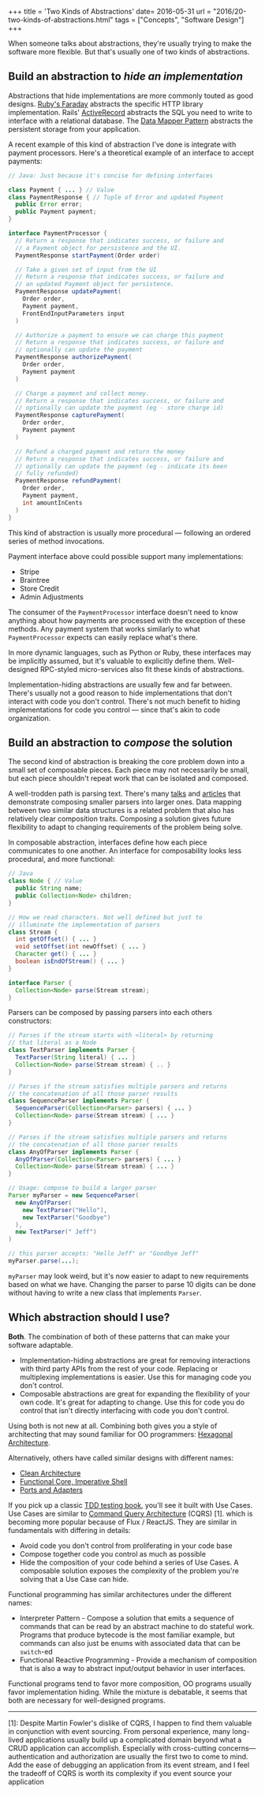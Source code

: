 +++
title = 'Two Kinds of Abstractions'
date= 2016-05-31
url = "2016/20-two-kinds-of-abstractions.html"
tags = ["Concepts", "Software Design"]
+++

When someone talks about abstractions, they're usually trying to make the
software more flexible. But that's usually one of two kinds of abstractions.

## Build an abstraction to _hide an implementation_

Abstractions that hide implementations are more commonly touted as good designs.
[Ruby's Faraday][faraday] abstracts the specific HTTP library implementation.
Rails' [ActiveRecord][activerecord] abstracts the SQL you need to write to
interface with a relational database. The
[Data Mapper Pattern][data mapper pattern] abstracts the persistent storage from
your application.

A recent example of this kind of abstraction I've done is integrate with payment
processors. Here's a theoretical example of an interface to accept payments:

```java
// Java: Just because it's concise for defining interfaces

class Payment { ... } // Value
class PaymentResponse { // Tuple of Error and updated Payment
  public Error error;
  public Payment payment;
}

interface PaymentProcessor {
  // Return a response that indicates success, or failure and
  // a Payment object for persistence and the UI.
  PaymentResponse startPayment(Order order)

  // Take a given set of input from the UI
  // Return a response that indicates success, or failure and
  // an updated Payment object for persistence.
  PaymentResponse updatePayment(
    Order order,
    Payment payment,
    FrontEndInputParameters input
  )

  // Authorize a payment to ensure we can charge this payment
  // Return a response that indicates success, or failure and
  // optionally can update the payment
  PaymentResponse authorizePayment(
    Order order,
    Payment payment
  )

  // Charge a payment and collect money.
  // Return a response that indicates success, or failure and
  // optionally can update the payment (eg - store charge id)
  PaymentResponse capturePayment(
    Order order,
    Payment payment
  )

  // Refund a charged payment and return the money
  // Return a response that indicates success, or failure and
  // optionally can update the payment (eg - indicate its been
  // fully refunded)
  PaymentResponse refundPayment(
    Order order,
    Payment payment,
    int amountInCents
  )
}
```

This kind of abstraction is usually more procedural — following an ordered
series of method invocations.

Payment interface above could possible support many implementations:

- Stripe
- Braintree
- Store Credit
- Admin Adjustments

The consumer of the `PaymentProcessor` interface doesn't need to know anything
about how payments are processed with the exception of these methods. Any
payment system that works similarly to what `PaymentProcessor` expects can
easily replace what's there.

In more dynamic languages, such as Python or Ruby, these interfaces may be
implicitly assumed, but it's valuable to explicitly define them. Well-designed
RPC-styled micro-services also fit these kinds of abstractions.

Implementation-hiding abstractions are usually few and far between. There's
usually not a good reason to hide implementations that don't interact with code
you don't control. There's not much benefit to hiding implementations for code
you control — since that's akin to code organization.

## Build an abstraction to _compose_ the solution

The second kind of abstraction is breaking the core problem down into a small
set of composable pieces. Each piece may not necessarily be small, but each
piece shouldn't repeat work that can be isolated and composed.

A well-trodden path is parsing text. There's many [talks][swift-parsers] and
[articles][wikipedia] that demonstrate composing smaller parsers into larger
ones. Data mapping between two similar data structures is a related problem that
also has relatively clear composition traits. Composing a solution gives future
flexibility to adapt to changing requirements of the problem being solve.

In composable abstraction, interfaces define how each piece communicates to one
another. An interface for composability looks less procedural, and more
functional:

```java
// Java
class Node { // Value
  public String name;
  public Collection<Node> children;
}

// How we read characters. Not well defined but just to
// illuminate the implementation of parsers
class Stream {
  int getOffset() { ... }
  void setOffset(int newOffset) { ... }
  Character get() { ... }
  boolean isEndOfStream() { ... }
}

interface Parser {
  Collection<Node> parse(Stream stream);
}
```

Parsers can be composed by passing parsers into each others constructors:

```java
// Parses if the stream starts with <literal> by returning
// that literal as a Node
class TextParser implements Parser {
  TextParser(String literal) { ... }
  Collection<Node> parse(Stream stream) { .. }
}

// Parses if the stream satisfies multiple parsers and returns
// the concatenation of all those parser results
class SequenceParser implements Parser {
  SequenceParser(Collection<Parser> parsers) { ... }
  Collection<Node> parse(Stream stream) { ... }
}

// Parses if the stream satisfies multiple parsers and returns
// the concatenation of all those parser results
class AnyOfParser implements Parser {
  AnyOfParser(Collection<Parser> parsers) { ... }
  Collection<Node> parse(Stream stream) { ... }
}

// Usage: compose to build a larger parser
Parser myParser = new SequenceParser(
  new AnyOfParser(
    new TextParser("Hello"),
    new TextParser("Goodbye")
  ),
  new TextParser(" Jeff")
)

// this parser accepts: "Hello Jeff" or "Goodbye Jeff"
myParser.parse(...);
```

`myParser` may look weird, but it's now easier to adapt to new requirements
based on what we have. Changing the parser to parse 10 digits can be done
without having to write a new class that implements `Parser`.

## Which abstraction should I use?

**Both**. The combination of both of these patterns that can make your software
adaptable.

- Implementation-hiding abstractions are great for removing interactions with
  third party APIs from the rest of your code. Replacing or multiplexing
  implementations is easier. Use this for managing code you don't control.
- Composable abstractions are great for expanding the flexibility of your own
  code. It's great for adapting to change. Use this for code you do control that
  isn't directly interfacing with code you don't control.

Using both is not new at all. Combining both gives you a style of architecting
that may sound familiar for OO programmers:
[Hexagonal Architecture](https://vimeo.com/68375232).

Alternatively, others have called similar designs with different names:

- [Clean Architecture](https://blog.8thlight.com/uncle-bob/2012/08/13/the-clean-architecture.html)
- [Functional Core, Imperative Shell](https://www.destroyallsoftware.com/talks/boundaries)
- [Ports and Adapters](http://www.dossier-andreas.net/software_architecture/ports_and_adapters.html)

If you pick up a classic [TDD testing book][GOOS], you'll see it built with Use
Cases. Use Cases are similar to [Command Query Architecture](CQRS) (CQRS) [1].
which is becoming more popular because of Flux / ReactJS. They are similar in
fundamentals with differing in details:

- Avoid code you don't control from proliferating in your code base
- Compose together code you control as much as possible
- Hide the composition of your code behind a series of Use Cases. A composable
  solution exposes the complexity of the problem you're solving that a Use Case
  can hide.

Functional programming has similar architectures under the different names:

- Interpreter Pattern - Compose a solution that emits a sequence of commands
  that can be read by an abstract machine to do stateful work. Programs that
  produce bytecode is the most familiar example, but commands can also just be
  enums with associated data that can be `switch`-ed
- Functional Reactive Programming - Provide a mechanism of composition that is
  also a way to abstract input/output behavior in user interfaces.

Functional programs tend to favor more composition, OO programs usually favor
implementation hiding. While the mixture is debatable, it seems that both are
necessary for well-designed programs.

---

[1]: Despite Martin Fowler's dislike of CQRS, I happen to find them valuable in
conjunction with event sourcing. From personal experience, many long-lived
applications usually build up a complicated domain beyond what a CRUD
application can accomplish. Especially with cross-cutting
concerns—authentication and authorization are usually the first two to come to
mind. Add the ease of debugging an application from its event stream, and I feel
the tradeoff of CQRS is worth its complexity if you event source your
application

[faraday]: https://github.com/lostisland/faraday
[activerecord]: http://guides.rubyonrails.org/active_record_basics.html
[data mapper pattern]: https://en.wikipedia.org/wiki/Data_mapper_pattern
[swift-parsers]: https://realm.io/news/tryswift-yasuhiro-inami-parser-combinator/
[wikipedia]: https://en.wikipedia.org/wiki/Parser_combinator
[CQRS]: http://martinfowler.com/bliki/CQRS.html
[GOOS]: http://amzn.to/1Z26qv9
